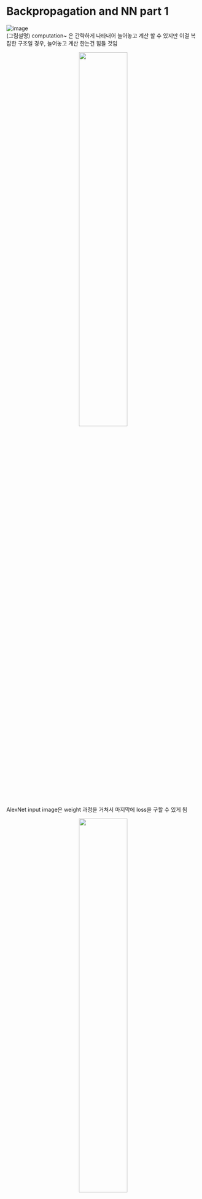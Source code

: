 # Backpropagation and NN part 1   
![image](https://user-images.githubusercontent.com/56099627/70888301-5c238f80-2023-11ea-91b4-92266db86240.png)  
(그림설명) computation~ 은 간략하게 나타내어 늘어놓고 계산 할 수 있지만 이걸 복잡한 구조일 경우, 늘어놓고 계산 한는건 힘들 것임  
  
<p align="center"><img width="50%" src="https://user-images.githubusercontent.com/56099627/70889040-0223c980-2025-11ea-92ef-2d048ddad8ff.png" /></p>  
AlexNet  
input image은 weight 과정을 거쳐서 마지막에 loss을 구할 수 있게 됨  
  
<p align="center"><img width="50%" src="https://user-images.githubusercontent.com/56099627/70889112-267fa600-2025-11ea-997c-1984963fa495.png" /></p>  
Neural Turing Machine  
input 에서 loss을 구할 때까지 어마어마한 규모로 구성되어 있음을 확인 되지요  
  
<p align="center"><img width="50%" src="https://user-images.githubusercontent.com/56099627/70889247-79f1f400-2025-11ea-8811-f9bdd0adc555.png" /></p>  
만약에 recureent neural network의 경우, 이런 어마어마한 규모의 구성이 수백장이 복사가 되는 식이라 너무 너무 거대한 규모라 한꺼번에 모듈을 계산하는 일은 말이 되지 않는다.  
  
**그래서 (간단한 예를 통해) 하나하나 모듈별로 계산해 나가는 방법을 학습해 보자**  
  
![image](https://user-images.githubusercontent.com/56099627/70890331-22a15300-2028-11ea-9d2a-7208a2be5042.png)  
forward 시엔 local gradient을 구할 수 있고  
backward 시엔 global gradient을 구할 수 있음  
그러므로 결국엔 local gradient와 global gradient을 구해서 gradient을 구할 수 있다.  
backward 시에 chain rule 이 일어나기에 가능한거임  
  
  
  
![image](https://user-images.githubusercontent.com/56099627/70844554-6197a300-1e86-11ea-8a0d-c355f5709502.png)
  
(그림설명) 더하기(+)는 gradient distributer 즉, 그냥 전파해주는 느낌, 곱하기(x)은 gradient switcher 즉, 곱해주는 대상자를 서로 바꿔줌, MAX gate은 'router 즉, 둘 중 값이 큰 쪽만 취해준다.큰 쪽에 1이 전파되고 작은 쪽은 0을 전파해줄거임 


![image](https://user-images.githubusercontent.com/56099627/70844620-41b4af00-1e87-11ea-82a2-85db57b34aa7.png)  
(그림설명) sigmoid는 미분 하면 (1-자기자신)(자기자신) 꼴로 나오게 된다. 그러면 이 과정을 (0.73)(1-0.73)=0.2으로 계산 가능하다.  
  
# Neural Network
- linear score func : f = Wx  
- 2-layer Neural Network : f = W_2 max( 0, W_1x)  
  - max 함수는 activation 함수 중 하나인 Lelu임  
  - 기본적으로 activation 함수는 non-linearity을 제공한다  
- 3-layer Neural Network : W_3 max( 0, W_2 max( 0, W_1x) )  
  
Data driven approach 에서 non-parametric approach 와 parametric approach 가 있는데  
- non-parametric approach의 대표적인 예는 nearest neighbor 인데  
  - 이것은 1개의 class에 1개의 classifier 만 존재한다  
- parametric approach 의 대표적인 예는 Neural network, CNN 같은 경우  
  - 이것은 1개의 class에 대해 여러개의 classifier가 존재한다  
  
  
![image](https://user-images.githubusercontent.com/56099627/70844941-12547100-1e8c-11ea-90c2-c1db16a7cd19.png)  
(그림) sigmoid은 x가 아무리 작아도 y는 0이 되고 x가 아무리 커도 y는 1이 되는  
  
<p align="center"><img width="50%" src="https://user-images.githubusercontent.com/56099627/70895242-ea9f0d80-2031-11ea-9e0b-7dc260b4a006.png" /></p>  
(그림설명) 모든 레이어 들이 연결되어 있다고 해서 'fully connected layers' 라고 함  
  
**Neural network에서 overfitting 일어나지 않기 위핸 방법으로 네트워크를 작게 만드는 것(hidden layer 개수 작게)이 아니라, regularization strength을 높여준다.**    
  
  
참고  
[1] https://www.youtube.com/watch?v=qtINaHvngm8&list=PL1Kb3QTCLIVtyOuMgyVgT-OeW0PYXl3j5&index=3, cs231n 4강 Backpropagation and NN part 1  
[2] https://cs231n.stanford.edu/2016/syllabus.html, (설명)Andy Song 
